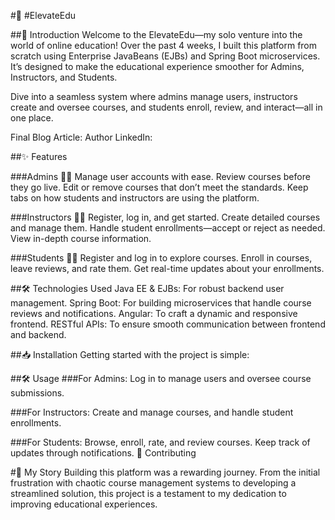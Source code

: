 #🌟 #ElevateEdu


##🚀 Introduction
Welcome to the ElevateEdu—my solo venture into the world of online education! Over the past 4 weeks, 
I built this platform from scratch using Enterprise JavaBeans (EJBs) and Spring Boot microservices. 
It’s designed to make the educational experience smoother for Admins, Instructors, and Students.

Dive into a seamless system where admins manage users, instructors create and oversee courses, and students enroll, review, and interact—all in one place.

Final Blog Article: 
Author LinkedIn: 

##✨ Features

###Admins 👨‍💼
Manage user accounts with ease.
Review courses before they go live.
Edit or remove courses that don’t meet the standards.
Keep tabs on how students and instructors are using the platform.

###Instructors 👨‍🏫
Register, log in, and get started.
Create detailed courses and manage them.
Handle student enrollments—accept or reject as needed.
View in-depth course information.

###Students 👨‍🎓
Register and log in to explore courses.
Enroll in courses, leave reviews, and rate them.
Get real-time updates about your enrollments.

##🛠️ Technologies Used
Java EE & EJBs: For robust backend user management.
Spring Boot: For building microservices that handle course reviews and notifications.
Angular: To craft a dynamic and responsive frontend.
RESTful APIs: To ensure smooth communication between frontend and backend.

##📥 Installation
Getting started with the project is simple:




##🛠️ Usage
###For Admins:
Log in to manage users and oversee course submissions.

###For Instructors:
Create and manage courses, and handle student enrollments.

###For Students:
Browse, enroll, rate, and review courses. Keep track of updates through notifications.
🤝 Contributing


#📝 My Story
Building this platform was a rewarding journey. 
From the initial frustration with chaotic course management systems to developing a streamlined solution, 
this project is a testament to my dedication to improving educational experiences.




